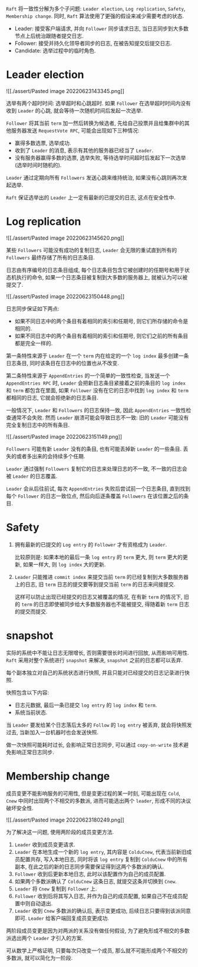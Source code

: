`Raft` 将一致性分解为多个子问题: `Leader election`, `Log replication`, `Safety`, `Membership change`. 同时, `Raft` 算法使用了更强的假设来减少需要考虑的状态.

* Leader: 接受客户端请求, 并向 `Follower` 同步请求日志, 当日志同步到大多数节点上后统治跟随者提交日志.
* Follower: 接受并持久化领导者同步的日志, 在被告知提交后提交日志.
* Candidate: 选举过程中的临时角色.

# Leader election

![[./assert/Pasted image 20220623143345.png]]

选举有两个超时时间: 选举超时和心跳超时.
如果 `Follower` 在选举超时时间内没有收到 `Leader` 的心跳, 就会等待一次随机时间后发起一次选举.

`Follower` 将其当前 `term` 加一然后转换为候选者, 先给自己投票并且给集群中的其他服务器发送 `RequestVote RPC`, 可能会出现如下三种情况:

* 赢得多数选票, 选举成功.
* 收到了 `Leader` 的消息, 表示有其他的服务器已经当了 `Leader`.
* 没有服务器赢得多数的选票, 选举失败, 等待选举时间超时后发起下一次选举(选举时间时随机的).

`Leader` 通过定期向所有 `Followers` 发送心跳来维持统治, 如果没有心跳则再次发起选举.

`Raft` 保证选举出的 `Leader` 上一定有最新的已提交的日志, 这点在安全性中.

# Log replication

![[./assert/Pasted image 20220623145620.png]]

某些 `Followers` 可能没有成功的复制日志, `Leader` 会无限的重试直到所有的 `Followers` 最终存储了所有的日志条目.

日志由有序编号的日志条目组成, 每个日志条目包含它被创建时的任期号和用于状态机执行的命令, 如果一个日志条目被复制到大多数的服务器上, 就被认为可以被提交了.

![[./assert/Pasted image 20220623150448.png]]

日志同步保证如下两点:

* 如果不同日志中的两个条目有着相同的索引和任期号, 则它们所存储的命令是相同的.
* 如果不同日志中的两个条目有着相同的索引和任期号, 则它们之前的所有条目都是完全一样的.

第一条特性来源于 `Leader` 在一个 `term` 内在给定的一个 `log index` 最多创建一条日志条目, 同时该条目在日志中的位置也从不改变.

第二条特性来源于 `AppendEntries` 的一个简单的一致性检查, 当发送一个 `AppendEntries RPC` 时, `Leader` 会把新日志条目紧接着之前的条目的 `log index` 和 `term` 都包含在里面, 如果 `Follower` 没有在它的日志中找到 `log index` 和 `term` 都相同的日志, 它就会拒绝新的日志条目.

一般情况下, `Leader` 和 `Followers` 的日志保持一致, 因此 `AppendEntries` 一致性检查通常不会失败. 然而 `Leader` 崩溃可能会导致日志不一致: 旧的 `Leader` 可能没有完全复制日志中的所有条目.

![[./assert/Pasted image 20220623151149.png]]

`Followers` 可能有新 `Leader` 没有的条目, 也有可能丢掉新 `Leader` 的一些条目. 丢失的或者多出来的会持续多个任期.

`Leader` 通过强制 `Followers` 复制它的日志来处理日志的不一致, 不一致的日志会被 `Leader` 的日志覆盖.

`Leader` 会从后往前试, 每次 `AppendEntries` 失败后尝试前一个日志条目, 直到找到每个 `Follower` 的日志一致位点, 然后向后逐条覆盖 `Followers` 在该位置之后的条目.


# Safety

1. 拥有最新的已提交的 `Log entry` 的 `Follower` 才有资格成为 `Leader`.

	比较原则是: 如果本地的最后一条 `log entry` 的 `term` 更大, 则 `term` 更大的更新, 如果一样大, 则 `log index` 大的更新.

2. `Leader` 只能推进 `commit index` 来提交当前 `term` 的已经复制到大多数服务器上的日志, 旧 `term` 日志的提交要等到提交当前 `term` 的日志来间接提交.

	这样可以防止出现已经提交的日志又被覆盖的情况, 在有新 `term` 的情况下, 旧的 `term` 的日志即使被同步给大多数服务器也不能被提交, 得随着新 `term` 日志的提交而提交.
	
# snapshot

实际的系统中不能让日志无限增长, 否则需要很长时间进行回放, 从而影响可用性. `Raft` 采用对整个系统进行 `snapshot` 来解决, `snapshot` 之前的日志都可以丢弃.

每个副本独立对自己的系统状态进行快照, 并且只能对已经提交的日志记录进行快照.

快照包含以下内容:

* 日志元数据, 最后一条已提交 `log entry` 的 `log index` 和 `term`.
* 系统当前状态.

当 `Leader` 要发给某个日志落后太多的 `Follow` 的 `log entry` 被丢弃, 就会将快照发过去, 当新加入一台机器时也会发送快照.

做一次快照可能耗时过长, 会影响正常日志同步, 可以通过 `copy-on-write` 技术避免影响正常日志同步.

# Membership change

成员变更不能影响服务的可用性, 但是变更过程的某一时刻, 可能出现在 `Cold`, `Cnew` 中同时出现两个不相交的多数派, 进而可能选出两个 `leader`, 形成不同的决议破坏安全性.

![[./assert/Pasted image 20220623180249.png]]


为了解决这一问题, 使用两阶段的成员变更方法.

1. `Leader` 收到成员变更请求.
2. `Leader` 在本地生成一个新的 `log entry`, 其内容是 `Cold∪Cnew`, 代表当前新旧成员配置共存, 写入本地日志, 同时将该 `log entry` 复制到 `Cold∪Cnew` 中的所有副本, 在此之后的新的日志同步需要保证得到这两个多数派的确认.
3. `Follower` 收到后更新本地日志, 此时以该配置作为自己的成员配置.
4. 如果两个多数派确认了 `Cold∪Cnew` 这条日志, 就提交这条并切换到 `Cnew`.
5. `Leader` 将 `Cnew` 复制到 `Follower` 上.
6. `Follower` 收到后将其写入日志, 并作为自己的成员配置, 如果自己不在成员配置中则自动退出.
7. `Leader` 收到 `Cnew` 多数派的确认后, 表示变更成功, 后续日志只要得到该派同意即可. `Leader` 给客户端回复成员变更成功.

两阶段成员变更是因为对两派的关系没有做任何假设, 为了避免形成不相交的多数派选出两个 `Leader` 才引入的方案.

可从数学上严格证明, 只要每次只改变一个成员, 那么就不可能形成两个不相交的多数派, 就可以简化为一阶段.

